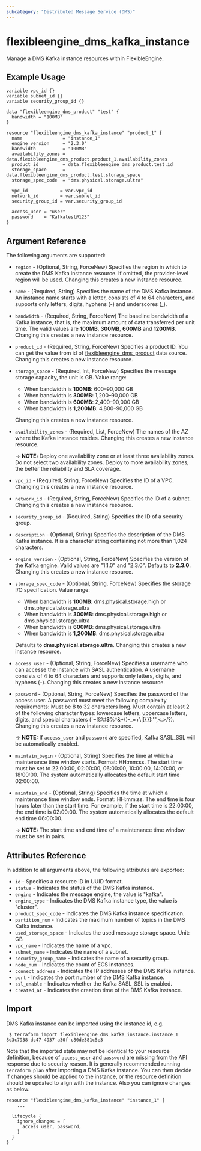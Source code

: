 ```yaml
---
subcategory: "Distributed Message Service (DMS)"
---
```


# flexibleengine_dms_kafka_instance

Manage a DMS Kafka instance resources within FlexibleEngine.

## Example Usage

```hcl
variable vpc_id {}
variable subnet_id {}
variable security_group_id {}

data "flexibleengine_dms_product" "test" {
  bandwidth = "100MB"
}

resource "flexibleengine_dms_kafka_instance" "product_1" {
  name               = "instance_1"
  engine_version     = "2.3.0"
  bandwidth          = "100MB"
  availability_zones = data.flexibleengine_dms_product.product_1.availability_zones
  product_id         = data.flexibleengine_dms_product.test.id
  storage_space      = data.flexibleengine_dms_product.test.storage_space
  storage_spec_code  = "dms.physical.storage.ultra"

  vpc_id            = var.vpc_id
  network_id        = var.subnet_id
  security_group_id = var.security_group_id

  access_user = "user"
  password    = "Kafkatest@123"
}
```

## Argument Reference

The following arguments are supported:

* `region` - (Optional, String, ForceNew) Specifies the region in which to create the DMS Kafka instance resource.
  If omitted, the provider-level region will be used. Changing this creates a new instance resource.

* `name` - (Required, String) Specifies the name of the DMS Kafka instance. An instance name starts with a letter,
  consists of 4 to 64 characters, and supports only letters, digits, hyphens (-) and underscores (_).

* `bandwidth` - (Required, String, ForceNew) The baseline bandwidth of a Kafka instance, that is, the maximum amount of
  data transferred per unit time. The valid values are **100MB**, **300MB**, **600MB** and **1200MB**.
  Changing this creates a new instance resource.

* `product_id` - (Required, String, ForceNew) Specifies a product ID. You can get the value from id of
  [flexibleengine_dms_product](https://registry.terraform.io/providers/FlexibleEngineCloud/flexibleengine/latest/docs/data-sources/dms_product)
  data source. Changing this creates a new instance resource.

* `storage_space` - (Required, Int, ForceNew) Specifies the message storage capacity, the unit is GB. Value range:
  + When bandwidth is **100MB**: 600–90,000 GB
  + When bandwidth is **300MB**: 1,200–90,000 GB
  + When bandwidth is **600MB**: 2,400–90,000 GB
  + When bandwidth is **1,200MB**: 4,800–90,000 GB

  Changing this creates a new instance resource.

* `availability_zones` - (Required, List, ForceNew) The names of the AZ where the Kafka instance resides.
  Changing this creates a new instance resource.

  -> **NOTE:** Deploy one availability zone or at least three availability zones. Do not select two availability zones.
  Deploy to more availability zones, the better the reliability and SLA coverage.

* `vpc_id` - (Required, String, ForceNew) Specifies the ID of a VPC.
  Changing this creates a new instance resource.

* `network_id` - (Required, String, ForceNew) Specifies the ID of a subnet.
  Changing this creates a new instance resource.

* `security_group_id` - (Required, String) Specifies the ID of a security group.

* `description` - (Optional, String) Specifies the description of the DMS Kafka instance.
  It is a character string containing not more than 1,024 characters.

* `engine_version` - (Optional, String, ForceNew) Specifies the version of the Kafka engine. Valid values are "1.1.0"
  and "2.3.0". Defaults to **2.3.0**. Changing this creates a new instance resource.

* `storage_spec_code` - (Optional, String, ForceNew) Specifies the storage I/O specification. Value range:
  + When bandwidth is **100MB**: dms.physical.storage.high or dms.physical.storage.ultra
  + When bandwidth is **300MB**: dms.physical.storage.high or dms.physical.storage.ultra
  + When bandwidth is **600MB**: dms.physical.storage.ultra
  + When bandwidth is **1,200MB**: dms.physical.storage.ultra

  Defaults to **dms.physical.storage.ultra**. Changing this creates a new instance resource.

* `access_user` - (Optional, String, ForceNew) Specifies a username who can accesse the instance with
  SASL authentication. A username consists of 4 to 64 characters and supports only letters, digits, and hyphens (-).
  Changing this creates a new instance resource.

* `password` - (Optional, String, ForceNew) Specifies the password of the access user. A password must meet the
  following complexity requirements: Must be 8 to 32 characters long. Must contain at least 2 of the following character
  types: lowercase letters, uppercase letters, digits, and special characters (`~!@#$%^&*()-_=+\\|[{}]:'",<.>/?).
  Changing this creates a new instance resource.

  -> **NOTE:** If `access_user` and `password` are specified, Kafka SASL_SSL will be automatically enabled.

* `maintain_begin` - (Optional, String) Specifies the time at which a maintenance time window starts. Format: HH:mm:ss.
  The start time must be set to 22:00:00, 02:00:00, 06:00:00, 10:00:00, 14:00:00, or 18:00:00.
  The system automatically allocates the default start time 02:00:00.

* `maintain_end` - (Optional, String) Specifies the time at which a maintenance time window ends. Format: HH:mm:ss.
  The end time is four hours later than the start time. For example, if the start time is 22:00:00, the end time is
  02:00:00. The system automatically allocates the default end time 06:00:00.

  -> **NOTE:**  The start time and end time of a maintenance time window must be set in pairs.

## Attributes Reference

In addition to all arguments above, the following attributes are exported:

* `id` - Specifies a resource ID in UUID format.
* `status` - Indicates the status of the DMS Kafka instance.
* `engine` - Indicates the message engine, the value is "kafka".
* `engine_type` - Indicates the DMS Kafka instance type, the value is "cluster".
* `product_spec_code` - Indicates the DMS Kafka instance specification.
* `partition_num` - Indicates the maximum number of topics in the DMS Kafka instance.
* `used_storage_space` - Indicates the used message storage space. Unit: GB
* `vpc_name` - Indicates the name of a vpc.
* `subnet_name` - Indicates the name of a subnet.
* `security_group_name` - Indicates the name of a security group.
* `node_num` - Indicates the count of ECS instances.
* `connect_address` - Indicates the IP addresses of the DMS Kafka instance.
* `port` - Indicates the port number of the DMS Kafka instance.
* `ssl_enable` - Indicates whether the Kafka SASL_SSL is enabled.
* `created_at` - Indicates the creation time of the DMS Kafka instance.

## Import

DMS Kafka instance can be imported using the instance id, e.g.

```
 $ terraform import flexibleengine_dms_kafka_instance.instance_1 8d3c7938-dc47-4937-a30f-c80de381c5e3
```

Note that the imported state may not be identical to your resource definition, because of `access_user` and `password`
are missing from the API response due to security reason. It is generally recommended running `terraform plan` after
importing a DMS Kafka instance. You can then decide if changes should be applied to the instance, or the resource
definition should be updated to align with the instance. Also you can ignore changes as below.

```
resource "flexibleengine_dms_kafka_instance" "instance_1" {
    ...

  lifecycle {
    ignore_changes = [
      access_user, password,
    ]
  }
}
```
